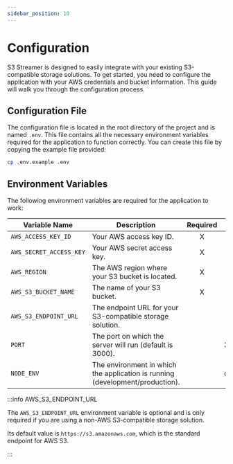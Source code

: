 ```yaml
---
sidebar_position: 10
---
```


# Configuration

S3 Streamer is designed to easily integrate with your existing S3-compatible storage solutions.
To get started, you need to configure the application with your AWS credentials and bucket information.
This guide will walk you through the configuration process.

## Configuration File

The configuration file is located in the root directory of the project and is named `.env`.
This file contains all the necessary environment variables required for the application to function correctly.
You can create this file by copying the example file provided:

```bash
cp .env.example .env
```

## Environment Variables

The following environment variables are required for the application to work:

| Variable Name           | Description                                                                   | Required | Default     |
|-------------------------|-----------------------------------------------------------------------------  | :------: | ----------- |
| `AWS_ACCESS_KEY_ID`     | Your AWS access key ID.                                                       | X        |             |
| `AWS_SECRET_ACCESS_KEY` | Your AWS secret access key.                                                   | X        |             |
| `AWS_REGION`            | The AWS region where your S3 bucket is located.                               | X        |             |
| `AWS_S3_BUCKET_NAME`    | The name of your S3 bucket.                                                   | X        |             |
| `AWS_S3_ENDPOINT_URL`   | The endpoint URL for your S3-compatible storage solution.                     |          |             |
| `PORT`                  | The port on which the server will run (default is 3000).                      |          | 3000        |
| `NODE_ENV`              | The environment in which the application is running (development/production). |          | development |

:::info AWS_S3_ENDPOINT_URL

The `AWS_S3_ENDPOINT_URL` environment variable is optional and is only required if you are using a non-AWS S3-compatible storage solution.

Its default value is `https://s3.amazonaws.com`, which is the standard endpoint for AWS S3.

:::